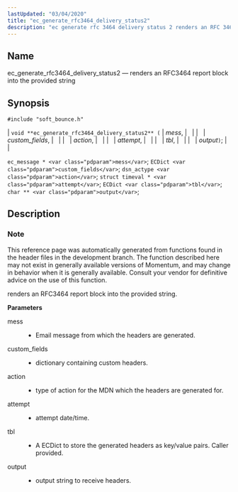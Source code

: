 ```yaml
---
lastUpdated: "03/04/2020"
title: "ec_generate_rfc3464_delivery_status2"
description: "ec generate rfc 3464 delivery status 2 renders an RFC 3464 report block into the provided string void ec generate rfc 3464 delivery status 2 mess custom fields action attempt tbl output ec message mess EC Dict custom fields dsn actype action struct timeval attempt EC Dict tbl char output..."
---
```


<a name="apis.ec_generate_rfc3464_delivery_status2"></a> 
## Name

ec_generate_rfc3464_delivery_status2 — renders an RFC3464 report block into the provided string

## Synopsis

`#include "soft_bounce.h"`

| `void **ec_generate_rfc3464_delivery_status2** (` | <var class="pdparam">mess</var>, |   |
|   | <var class="pdparam">custom_fields</var>, |   |
|   | <var class="pdparam">action</var>, |   |
|   | <var class="pdparam">attempt</var>, |   |
|   | <var class="pdparam">tbl</var>, |   |
|   | <var class="pdparam">output</var>`)`; |   |

`ec_message * <var class="pdparam">mess</var>`;
`ECDict <var class="pdparam">custom_fields</var>`;
`dsn_actype <var class="pdparam">action</var>`;
`struct timeval * <var class="pdparam">attempt</var>`;
`ECDict <var class="pdparam">tbl</var>`;
`char ** <var class="pdparam">output</var>`;<a name="idp58335472"></a> 
## Description

### Note

This reference page was automatically generated from functions found in the header files in the development branch. The function described here may not exist in generally available versions of Momentum, and may change in behavior when it is generally available. Consult your vendor for definitive advice on the use of this function.

renders an RFC3464 report block into the provided string.

**<a name="idp58338352"></a> Parameters**

<dl class="variablelist">

<dt>mess</dt>

<dd>

- Email message from which the headers are generated.

</dd>

<dt>custom_fields</dt>

<dd>

- dictionary containing custom headers.

</dd>

<dt>action</dt>

<dd>

- type of action for the MDN which the headers are generated for.

</dd>

<dt>attempt</dt>

<dd>

- attempt date/time.

</dd>

<dt>tbl</dt>

<dd>

- A ECDict to store the generated headers as key/value pairs. Caller provided.

</dd>

<dt>output</dt>

<dd>

- output string to receive headers.

</dd>

</dl>